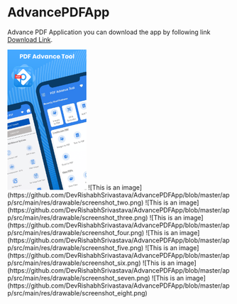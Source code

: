 # AdvancePDFApp
Advance PDF Application
you can download the app by following link 
[Download Link](https://github.com/DevRishabhSrivastava/AdvancePDFApp/raw/master/app/build/outputs/apk/debug/app-debug.apk).
<!-- ![This is an image](|{width=40px height=400px}) -->
<img src="https://github.com/DevRishabhSrivastava/AdvancePDFApp/blob/master/app/src/main/res/drawable/screenshot_one.png" width="178">
![This is an image](https://github.com/DevRishabhSrivastava/AdvancePDFApp/blob/master/app/src/main/res/drawable/screenshot_two.png)
![This is an image](https://github.com/DevRishabhSrivastava/AdvancePDFApp/blob/master/app/src/main/res/drawable/screenshot_three.png)
![This is an image](https://github.com/DevRishabhSrivastava/AdvancePDFApp/blob/master/app/src/main/res/drawable/screenshot_four.png)
![This is an image](https://github.com/DevRishabhSrivastava/AdvancePDFApp/blob/master/app/src/main/res/drawable/screenshot_five.png)
![This is an image](https://github.com/DevRishabhSrivastava/AdvancePDFApp/blob/master/app/src/main/res/drawable/screenshot_six.png)
![This is an image](https://github.com/DevRishabhSrivastava/AdvancePDFApp/blob/master/app/src/main/res/drawable/screenshot_seven.png)
![This is an image](https://github.com/DevRishabhSrivastava/AdvancePDFApp/blob/master/app/src/main/res/drawable/screenshot_eight.png)

